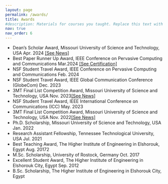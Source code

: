 ```yaml
---
layout: page
permalink: /awards/
title: Awards
#description: Materials for courses you taught. Replace this text with your description.
nav: true
nav_order: 6
---
```


<ul class="circle-bullets">
<li>Dean’s Scholar Award, Missouri University of Science and Technology, USA Apr. 2024 <a href="https://news.mst.edu/2024/05/sts-college-of-engineering-and-computing-ph-d-students-receive-deans-awards/">[See News]</a></li>
<li>Best Paper Runner Up Award, IEEE Conference on Pervasive Computing and Communications Mar.2024 <a href="/assets/pdf/Percom_certificate.pdf" target="_blank">[See Certification]</a></li>
<li>NSF Student Travel Award, IEEE Conference on Pervasive Computing and Communications Feb. 2024</li>
<li>NSF Student Travel Award, IEEE Global Communication Conference (GlobeCom) Dec. 2023</li>
<li>3MT Final List Competition Award, Missouri University of Science and Technology, USA Nov. 2023<a href="/assets/img/3MT_2024.jpg" target="_blank">[See News]</a></li>
<li>NSF Student Travel Award, IEEE International Conference on Communications (ICC) May. 2023</li>
<li>3MT Final List Competition Award, Missouri University of Science and Technology, USA Nov. 2022<a href="https://econnection.mst.edu/2022/11/sundaramoorthy-wins-three-minute-thesis-competition/">[See News]</a></li>
<li>Ph.D. Scholarship, Missouri University of Science and Technology, USA Jan. 2022</li>
<li>Research Assistant Fellowship, Tennessee Technological University, USA Jul. 2021</li>
<li>Best Teaching Award, The Higher Institute of Engineering in Elshorouk, Egypt Aug. 20172</li>
<li>M.Sc. Scholarship, University of Rostock, Germany Oct. 2017</li>
<li>Excellent Student Award, The Higher Institute of Engineering in Elshorouk City, Egypt Sep. 2012</li>
<li>B.Sc. Scholarship, The Higher Institute of Engineering in Elshorouk City, Egypt</li>
</ul>
